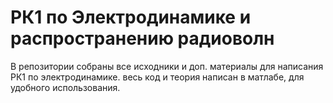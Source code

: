 # РК1 по Электродинамике и распространению радиоволн

В репозитории собраны все исходники и доп. материалы для написания РК1 по электродинамике. весь код и теория написан в матлабе, для удобного использования. 


